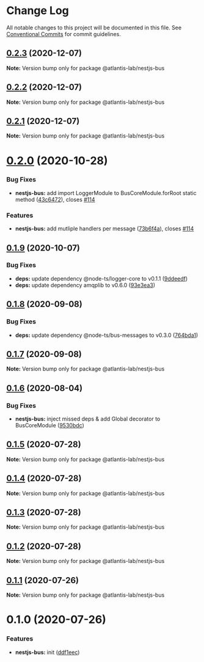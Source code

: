 # Change Log

All notable changes to this project will be documented in this file.
See [Conventional Commits](https://conventionalcommits.org) for commit guidelines.

## [0.2.3](https://github.com/Atlantis-Lab/nestjs/compare/@atlantis-lab/nestjs-bus@0.2.2...@atlantis-lab/nestjs-bus@0.2.3) (2020-12-07)

**Note:** Version bump only for package @atlantis-lab/nestjs-bus





## [0.2.2](https://github.com/Atlantis-Lab/nestjs/compare/@atlantis-lab/nestjs-bus@0.2.1...@atlantis-lab/nestjs-bus@0.2.2) (2020-12-07)

**Note:** Version bump only for package @atlantis-lab/nestjs-bus





## [0.2.1](https://github.com/Atlantis-Lab/nestjs/compare/@atlantis-lab/nestjs-bus@0.2.0...@atlantis-lab/nestjs-bus@0.2.1) (2020-12-07)

**Note:** Version bump only for package @atlantis-lab/nestjs-bus





# [0.2.0](https://github.com/Atlantis-Lab/nestjs/compare/@atlantis-lab/nestjs-bus@0.1.9...@atlantis-lab/nestjs-bus@0.2.0) (2020-10-28)


### Bug Fixes

* **nestjs-bus:** add import LoggerModule to BusCoreModule.forRoot static method ([43c6472](https://github.com/Atlantis-Lab/nestjs/commit/43c6472abf599ee5b34b30ce5cccee0099e0e519)), closes [#114](https://github.com/Atlantis-Lab/nestjs/issues/114)


### Features

* **nestjs-bus:** add mutliple handlers per message ([73b6f4a](https://github.com/Atlantis-Lab/nestjs/commit/73b6f4a0bc8267ded46b61de53070aa4c754ce41)), closes [#114](https://github.com/Atlantis-Lab/nestjs/issues/114)





## [0.1.9](https://github.com/Atlantis-Lab/nestjs/compare/@atlantis-lab/nestjs-bus@0.1.8...@atlantis-lab/nestjs-bus@0.1.9) (2020-10-07)


### Bug Fixes

* **deps:** update dependency @node-ts/logger-core to v0.1.1 ([9ddeedf](https://github.com/Atlantis-Lab/nestjs/commit/9ddeedf59e0f0c3ed8630ae61950f4153e803cd3))
* **deps:** update dependency amqplib to v0.6.0 ([93e3ea3](https://github.com/Atlantis-Lab/nestjs/commit/93e3ea3fc60b2cda14625ea906eb7a00ccc8d2b5))





## [0.1.8](https://github.com/Atlantis-Lab/nestjs/compare/@atlantis-lab/nestjs-bus@0.1.7...@atlantis-lab/nestjs-bus@0.1.8) (2020-09-08)

### Bug Fixes

- **deps:** update dependency @node-ts/bus-messages to v0.3.0 ([764bda1](https://github.com/Atlantis-Lab/nestjs/commit/764bda13ab3662bf7d9980a54d357af01966ce72))

## [0.1.7](https://github.com/Atlantis-Lab/nestjs/compare/@atlantis-lab/nestjs-bus@0.1.6...@atlantis-lab/nestjs-bus@0.1.7) (2020-09-08)

**Note:** Version bump only for package @atlantis-lab/nestjs-bus

## [0.1.6](https://github.com/Atlantis-Lab/nestjs/compare/@atlantis-lab/nestjs-bus@0.1.5...@atlantis-lab/nestjs-bus@0.1.6) (2020-08-04)

### Bug Fixes

- **nestjs-bus:** inject missed deps & add Global decorator to BusCoreModule ([9530bdc](https://github.com/Atlantis-Lab/nestjs/commit/9530bdce07b0c84182e960dfeba7bea281cdc206))

## [0.1.5](https://github.com/Atlantis-Lab/nestjs/compare/@atlantis-lab/nestjs-bus@0.1.4...@atlantis-lab/nestjs-bus@0.1.5) (2020-07-28)

**Note:** Version bump only for package @atlantis-lab/nestjs-bus

## [0.1.4](https://github.com/Atlantis-Lab/nestjs/compare/@atlantis-lab/nestjs-bus@0.1.3...@atlantis-lab/nestjs-bus@0.1.4) (2020-07-28)

**Note:** Version bump only for package @atlantis-lab/nestjs-bus

## [0.1.3](https://github.com/Atlantis-Lab/nestjs/compare/@atlantis-lab/nestjs-bus@0.1.2...@atlantis-lab/nestjs-bus@0.1.3) (2020-07-28)

**Note:** Version bump only for package @atlantis-lab/nestjs-bus

## [0.1.2](https://github.com/Atlantis-Lab/nestjs/compare/@atlantis-lab/nestjs-bus@0.1.1...@atlantis-lab/nestjs-bus@0.1.2) (2020-07-28)

**Note:** Version bump only for package @atlantis-lab/nestjs-bus

## [0.1.1](https://github.com/Atlantis-Lab/nestjs/compare/@atlantis-lab/nestjs-bus@0.1.0...@atlantis-lab/nestjs-bus@0.1.1) (2020-07-26)

**Note:** Version bump only for package @atlantis-lab/nestjs-bus

# 0.1.0 (2020-07-26)

### Features

- **nestjs-bus:** init ([ddf1eec](https://github.com/Atlantis-Lab/nestjs/commit/ddf1eec22a1743e841598ad8b7ff8d18bdf2f77d))
